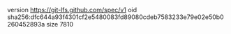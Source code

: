 version https://git-lfs.github.com/spec/v1
oid sha256:dfc644a93f4301cf2e5480083fd89080cdeb7583233e79e02e50b0260452893a
size 7810
